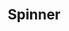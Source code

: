 ---
title: Spinner
tags:
icon: spinner
svg: '<svg xmlns="http://www.w3.org/2000/svg" width="24" height="24" fill="none" viewBox="0 0 24 24" stroke-width="1.5" stroke-linecap="round" stroke-linejoin="round" stroke="currentColor"><path d="M12 3v3m6.366-.366-2.12 2.12M21 12h-3m.366 6.366-2.12-2.12M12 21v-3m-6.366.366 2.12-2.12M3 12h3m-.366-6.366 2.12 2.12"/></svg>'
---